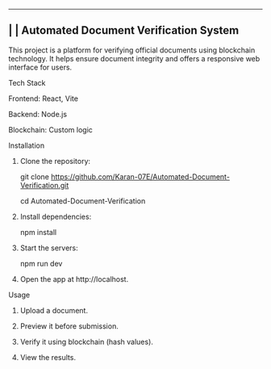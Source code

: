 
_________________________________________
|                                       |
 Automated Document Verification System                                     
-----------------------------------------
This project is a platform for verifying official documents using blockchain technology. It helps ensure document integrity and offers a responsive web interface for users.


Tech Stack

Frontend: React, Vite

Backend: Node.js

Blockchain: Custom logic


Installation

1. Clone the repository:

   git clone https://github.com/Karan-07E/Automated-Document-Verification.git

   cd Automated-Document-Verification


2. Install dependencies:

   npm install


3. Start the servers:

   npm run dev


4. Open the app at http://localhost.



Usage

1. Upload a document.


2. Preview it before submission.


3. Verify it using blockchain (hash values).


4. View the results.

